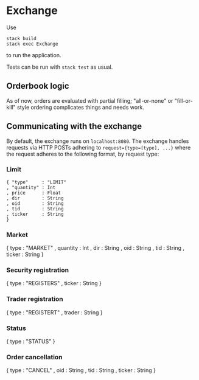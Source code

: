 # Exchange

Use
```
stack build
stack exec Exchange
```
to run the application.

Tests can be run with `stack test` as usual.

## Orderbook logic
As of now, orders are evaluated with partial filling; "all-or-none" or
"fill-or-kill" style ordering complicates things and needs work.

## Communicating with the exchange
By default, the exchange runs on `localhost:8080`. The exchange handles requests
via HTTP POSTs adhering to `request={type=[type], ...}` where the request adheres to the
following format, by request type:

### Limit
```
{ "type"     : "LIMIT"
, "quantity" : Int
, price      : Float
, dir        : String
, oid        : String
, tid        : String
, ticker     : String
}
```
### Market
{ type     : "MARKET"
, quantity : Int
, dir      : String
, oid      : String
, tid      : String
, ticker   : String
}

### Security registration
{ type   : "REGISTERS"
, ticker : String
}

### Trader registration
{ type   : "REGISTERT"
, trader : String
}

### Status
{ type : "STATUS" }

### Order cancellation
{ type     : "CANCEL"
, oid      : String
, tid      : String
, ticker   : String
}
